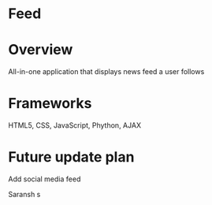 # Feed
# Overview
  All-in-one application that displays news feed a user follows

# Frameworks
  HTML5, CSS, JavaScript, Phython, AJAX

 # Future update plan
   Add social media feed

   Saransh s
